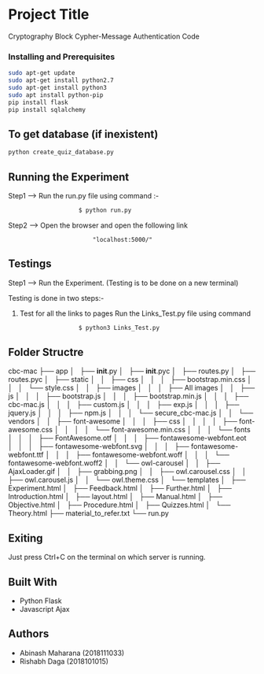 # Project Title

Cryptography Block Cypher-Message Authentication Code

### Installing and Prerequisites

```bash
sudo apt-get update
sudo apt-get install python2.7
sudo apt-get install python3
sudo apt install python-pip
pip install flask
pip install sqlalchemy
```
## To get database (if inexistent)

```bash
python create_quiz_database.py
```

## Running the Experiment

Step1 --> Run the run.py file using command :-
```python
					$ python run.py
```

Step2 --> Open the browser and open the following link
				
					    	"localhost:5000/" 				 


## Testings

Step1 --> Run the Experiment.
(Testing is to be done on a new terminal) 

Testing is done in two steps:-
1) Test for all the links to pages
		Run the Links_Test.py file using command
```python
	 				$ python3 Links_Test.py		
```



## Folder Structre


cbc-mac
├── app
│   ├── __init__.py
│   ├── __init__.pyc
│   ├── routes.py
│   ├── routes.pyc
│   ├── static
│   │   ├── css
│   │   │   ├── bootstrap.min.css
│   │   │   └── style.css
│   │   ├── images
│   │   │   ├── All images
│   │   ├── js
│   │   │   ├── bootstrap.js
│   │   │   ├── bootstrap.min.js
│   │   │   ├── cbc-mac.js
│   │   │   ├── custom.js
│   │   │   ├── exp.js
│   │   │   ├── jquery.js
│   │   │   ├── npm.js
│   │   │   └── secure_cbc-mac.js
│   │   └── vendors
│   │       ├── font-awesome
│   │       │   ├── css
│   │       │   │   ├── font-awesome.css
│   │       │   │   └── font-awesome.min.css
│   │       │   └── fonts
│   │       │       ├── FontAwesome.otf
│   │       │       ├── fontawesome-webfont.eot
│   │       │       ├── fontawesome-webfont.svg
│   │       │       ├── fontawesome-webfont.ttf
│   │       │       ├── fontawesome-webfont.woff
│   │       │       └── fontawesome-webfont.woff2
│   │       └── owl-carousel
│   │           ├── AjaxLoader.gif
│   │           ├── grabbing.png
│   │           ├── owl.carousel.css
│   │           ├── owl.carousel.js
│   │           └── owl.theme.css
│   └── templates
│       ├── Experiment.html
│       ├── Feedback.html
│       ├── Further.html
│       ├── Introduction.html
│       ├── layout.html
│       ├── Manual.html
│       ├── Objective.html
│       ├── Procedure.html
│       ├── Quizzes.html
│       └── Theory.html
├── material_to_refer.txt
└── run.py


## Exiting 

Just press Ctrl+C on the terminal on which server is running.

## Built With

* Python Flask
* Javascript Ajax
 

## Authors

* Abinash Maharana (2018111033)
* Rishabh Daga (2018101015)

